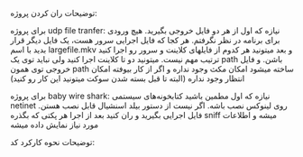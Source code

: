 توضیحات ران کردن پروژه:

برای پروژه udp file tranfer:
نیازه که اول از هر دو فایل خروجی بگیرید. هیچ ورودی برای برنامه در نظر نگرفتم.
هر کجا که فایل اجرایی سرور هست، یک فایل دیگر قرار بدید با اسم largefile.mkv و بعد میتونید هر کدوم از فایلهای کلاینت و سرور رو اجرا کنید ترتیب مهم نیست.
میتونید دو تا کلاینت اجرا کنید ولی نباید توی یک path باشن. و فایل خروجی توی همون path ساخته میشود
امکان مکث وجود نداره و اگر از کار بیوفته امکان انتظار وجود نداره (البته تا قبل بسته شدن سوکت میتونید این کار رو کنید)

برای پروژه baby wire shark:
 نیازه که اول مطمین باشید کتابخونه‌های سیستمی netinet روی لینوکس نصب باشه. اگر نیست از دستور بیلد اسنشیال قابل نصب هستن.
فایل اجرایی بگیرید و ران کنید بعد از اجرا هر پکتی که بگذره sniff میشه و اطلاعات مورد نیاز نمایش داده میشه


توضیحات نحوه کارکرد کد:
